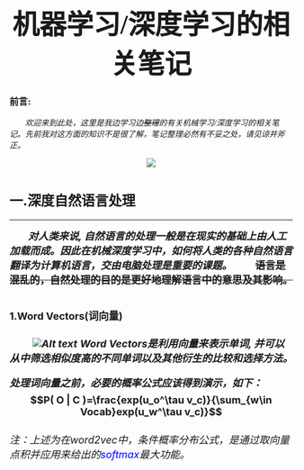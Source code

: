 # <center><font face='楷体'><font size='12'>机器学习/深度学习的相关笔记</font></font></center>

### <font face='宋体'>前言:</font>

&emsp;&emsp;<font face='黑体'>*欢迎来到此处，这里是我边学习边~~整理~~的有关机械学习/深度学习的相关笔记。先前我对这方面的知识不是很了解，笔记整理必然有不妥之处，请见谅并斧正。*</font>

<center><img src="https://tse1-mm.cn.bing.net/th/id/OIP-C.CkyhRmyZgQ9QaMSc7n7WawHaHa?w=215&h=215&c=7&r=0&o=5&dpr=1.3&pid=1.7"></center>

# <font size='5'>一.深度自然语言处理</font>
-----------------
&emsp;&emsp;<font size='4'> ***对人类来说, 自然语言的处理一般是在现实的基础上由人工加载而成。因此在机械深度学习中，如何将人类的各种自然语言翻译为计算机语言，交由电脑处理是重要的课题。***
&emsp;&emsp;**~~语言是混乱的，自然处理的目的是更好地理解语言中的意思及其影响。~~**
## <font size='4'>1.Word Vectors(词向量)</font>
&emsp;&emsp;<font size='4'> ***![Alt text](image.png)***
***Word Vectors是利用向量来表示单词, 并可以从中筛选相似度高的不同单词以及其他衍生的比较和选择方法。***

***处理词向量之前，必要的概率公式应该得到演示，如下：***
**$$P( O | C )=\frac{exp(u_o^\tau v_c)}{\sum_{w\in Vocab}exp(u_w^\tau v_c)}$$**

###### 注：上述为在word2vec中，条件概率分布公式，是通过取向量点积并应用来给出的<font color='blue'>softmax</font>最大功能。
